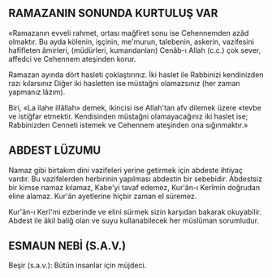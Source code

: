## RAMAZANIN SONUNDA KURTULUŞ VAR

«Ramazanın evveli rahmet, ortası mağfiret sonu ise Cehennemden azâd olmaktır. Bu ayda kölenin, işçinin, me'murun, talebenin, askerin, vazifesini hafifleten âmirleri, (müdürleri, kumandanları) Cenâb-ı Allah (c.c.) çok sever, affedci ve Cehennem ateşinden korur.

Ramazan ayında dört hasleti çoklaştırınız. İki haslet ile Rabbinizi kendinizden razı kılarsınız Diğer iki hasletten ise müstağni olamazsınız (her zaman yapmanız lâzım).

Biri, «La ilahe illâllah» demek, ikincisi ise Allah'tan afv dilemek üzere «tevbe ve istiğfar etmektir. Kendisinden müstağni olamayacağınız iki haslet ise; Rabbinizden Cenneti istemek ve Cehennem ateşinden ona sığınmaktır.»

## ABDEST LÜZUMU

Namaz gibi birtakım dini vazifeleri yerine getirmek için abdeste ihtiyaç vardır. Bu vazifelerden herbirinin yapılması abdestin bir sebebidir. Abdestsiz bir kimse namaz kılamaz, Kabe'yi tavaf edemez, Kur'ân-ı Kerîmin doğrudan eline alamaz. Kur'ân ayetlerine hiçbir zaman el süremez.

Kur'ân-ı Kerî'mi ezberinde ve elini sürmek sizin karşıdan bakarak okuyabilir. Abdest ile âkil baliğ olan ve suyu kullanabilecek her müslüman sorumludur.

## ESMAUN NEBİ (S.A.V.)

Beşir (s.a.v.): Bütün insanlar için müjdeci.
